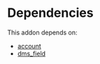 # Dependencies

This addon depends on:

- [account](../../odoo-bringout-oca-ocb-account)
- [dms_field](../../odoo-bringout-oca-dms-dms_field)

